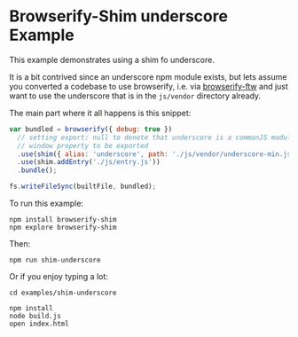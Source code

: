 # Browserify-Shim underscore Example

This example demonstrates using a shim fo underscore.

It is a bit contrived since an underscore npm module exists, but lets assume you converted a codebase to use
browserify, i.e. via [browserify-ftw](https://github.com/thlorenz/browserify-ftw) and just want to use the underscore
that is in the `js/vendor` directory already.

The main part where it all happens is this snippet:

```js
var bundled = browserify({ debug: true })
  // setting export: null to denote that underscore is a commonJS module and doesn't need 
  // window property to be exported
  .use(shim({ alias: 'underscore', path: './js/vendor/underscore-min.js', export: null }))
  .use(shim.addEntry('./js/entry.js'))
  .bundle();

fs.writeFileSync(builtFile, bundled);
```

To run this example:

    npm install browserify-shim
    npm explore browserify-shim

Then:

    npm run shim-underscore

Or if you enjoy typing a lot:

    cd examples/shim-underscore

    npm install
    node build.js
    open index.html

